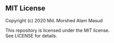 ## MIT License

Copyright (c) 2020 Md. Morshed Alam Masud

This repository is licensed under the MIT license. \
See LICENSE for details.
